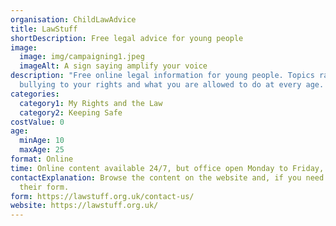 ```yaml
---
organisation: ChildLawAdvice
title: LawStuff
shortDescription: Free legal advice for young people
image:
  image: img/campaigning1.jpeg
  imageAlt: A sign saying amplify your voice
description: "Free online legal information for young people. Topics range from
  bullying to your rights and what you are allowed to do at every age. "
categories:
  category1: My Rights and the Law
  category2: Keeping Safe
costValue: 0
age:
  minAge: 10
  maxAge: 25
format: Online
time: Online content available 24/7, but office open Monday to Friday, 8am-6pm.
contactExplanation: Browse the content on the website and, if you need further help, fill in
  their form.
form: https://lawstuff.org.uk/contact-us/
website: https://lawstuff.org.uk/
---
```

